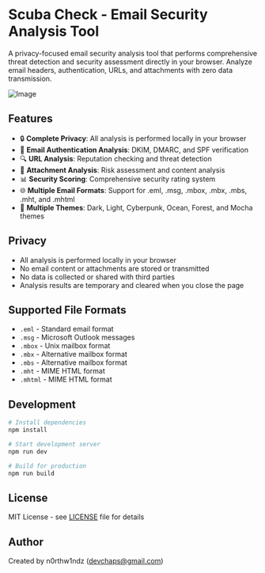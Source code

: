 # Scuba Check - Email Security Analysis Tool

A privacy-focused email security analysis tool that performs comprehensive threat detection and security assessment directly in your browser. Analyze email headers, authentication, URLs, and attachments with zero data transmission.


![Image](https://github.com/user-attachments/assets/4409007b-3e3a-4f78-9d05-02f8be9c9022)

## Features

- 🔒 **Complete Privacy**: All analysis is performed locally in your browser
- 📧 **Email Authentication Analysis**: DKIM, DMARC, and SPF verification
- 🔍 **URL Analysis**: Reputation checking and threat detection
- 📎 **Attachment Analysis**: Risk assessment and content analysis
- 📊 **Security Scoring**: Comprehensive security rating system
- 🌐 **Multiple Email Formats**: Support for .eml, .msg, .mbox, .mbx, .mbs, .mht, and .mhtml
- 🎨 **Multiple Themes**: Dark, Light, Cyberpunk, Ocean, Forest, and Mocha themes

## Privacy

- All analysis is performed locally in your browser
- No email content or attachments are stored or transmitted
- No data is collected or shared with third parties
- Analysis results are temporary and cleared when you close the page

## Supported File Formats

- `.eml` - Standard email format
- `.msg` - Microsoft Outlook messages
- `.mbox` - Unix mailbox format
- `.mbx` - Alternative mailbox format
- `.mbs` - Alternative mailbox format
- `.mht` - MIME HTML format
- `.mhtml` - MIME HTML format

## Development

```bash
# Install dependencies
npm install

# Start development server
npm run dev

# Build for production
npm run build
```

## License

MIT License - see [LICENSE](LICENSE) file for details

## Author

Created by n0rthw1ndz (devchaps@gmail.com)
